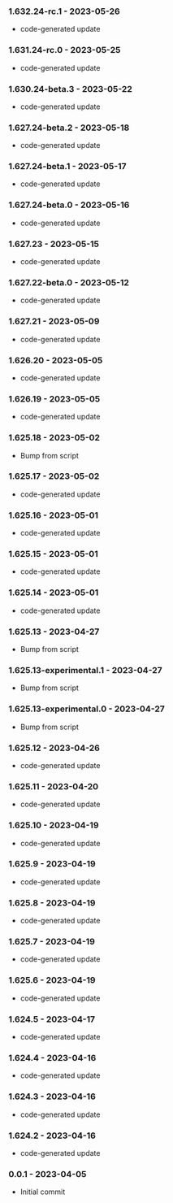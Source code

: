 ### 1.632.24-rc.1 - 2023-05-26

- code-generated update

### 1.631.24-rc.0 - 2023-05-25

- code-generated update

### 1.630.24-beta.3 - 2023-05-22

- code-generated update

### 1.627.24-beta.2 - 2023-05-18

- code-generated update

### 1.627.24-beta.1 - 2023-05-17

- code-generated update

### 1.627.24-beta.0 - 2023-05-16

- code-generated update

### 1.627.23 - 2023-05-15

- code-generated update

### 1.627.22-beta.0 - 2023-05-12

- code-generated update

### 1.627.21 - 2023-05-09

- code-generated update

### 1.626.20 - 2023-05-05

- code-generated update

### 1.626.19 - 2023-05-05

- code-generated update

### 1.625.18 - 2023-05-02

- Bump from script

### 1.625.17 - 2023-05-02

- code-generated update

### 1.625.16 - 2023-05-01

- code-generated update

### 1.625.15 - 2023-05-01

- code-generated update

### 1.625.14 - 2023-05-01

- code-generated update

### 1.625.13 - 2023-04-27

- Bump from script

### 1.625.13-experimental.1 - 2023-04-27

- Bump from script

### 1.625.13-experimental.0 - 2023-04-27

- Bump from script

### 1.625.12 - 2023-04-26

- code-generated update

### 1.625.11 - 2023-04-20

- code-generated update

### 1.625.10 - 2023-04-19

- code-generated update

### 1.625.9 - 2023-04-19

- code-generated update

### 1.625.8 - 2023-04-19

- code-generated update

### 1.625.7 - 2023-04-19

- code-generated update

### 1.625.6 - 2023-04-19

- code-generated update

### 1.624.5 - 2023-04-17

- code-generated update

### 1.624.4 - 2023-04-16

- code-generated update

### 1.624.3 - 2023-04-16

- code-generated update

### 1.624.2 - 2023-04-16

- code-generated update

### 0.0.1 - 2023-04-05

- Initial commit